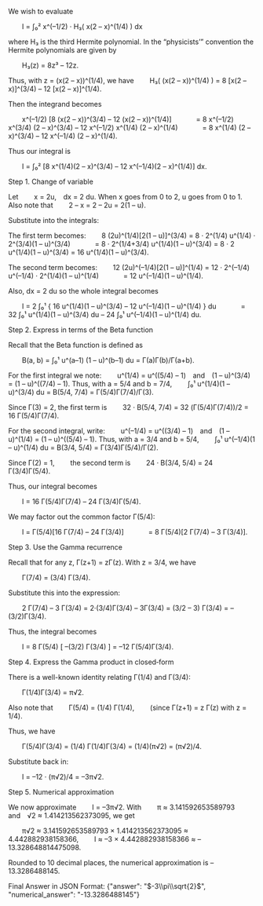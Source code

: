 We wish to evaluate

  I = ∫₀² x^(–1/2) · H₃( x(2 – x)^(1/4) ) dx

where H₃ is the third Hermite polynomial. In the “physicists’” convention the Hermite polynomials are given by

  H₃(z) = 8z³ – 12z.

Thus, with z = (x(2 – x))^(1/4), we have
  H₃( (x(2 – x))^(1/4) ) = 8 [x(2 – x)]^(3/4) – 12 [x(2 – x)]^(1/4).

Then the integrand becomes

  x^(–1/2) [8 (x(2 – x))^(3/4) – 12 (x(2 – x))^(1/4)]
    = 8 x^(–1/2) x^(3/4) (2 – x)^(3/4) – 12 x^(–1/2) x^(1/4) (2 – x)^(1/4)
    = 8 x^(1/4) (2 – x)^(3/4) – 12 x^(–1/4) (2 – x)^(1/4).

Thus our integral is

  I = ∫₀² [8 x^(1/4)(2 – x)^(3/4) – 12 x^(–1/4)(2 – x)^(1/4)] dx.

Step 1. Change of variable

Let
  x = 2u, dx = 2 du.
When x goes from 0 to 2, u goes from 0 to 1. Also note that
  2 – x = 2 – 2u = 2(1 – u).

Substitute into the integrals:

The first term becomes:
  8 (2u)^(1/4)[2(1 – u)]^(3/4) = 8 · 2^(1/4) u^(1/4) · 2^(3/4)(1 – u)^(3/4)
    = 8 · 2^(1/4+3/4) u^(1/4)(1 – u)^(3/4) = 8 · 2 u^(1/4)(1 – u)^(3/4) = 16 u^(1/4)(1 – u)^(3/4).

The second term becomes:
  12 (2u)^(–1/4)[2(1 – u)]^(1/4) = 12 · 2^(–1/4) u^(–1/4) · 2^(1/4)(1 – u)^(1/4)
    = 12 u^(–1/4)(1 – u)^(1/4).

Also, dx = 2 du so the whole integral becomes

  I = 2 ∫₀¹ { 16 u^(1/4)(1 – u)^(3/4) – 12 u^(–1/4)(1 – u)^(1/4) } du
    = 32 ∫₀¹ u^(1/4)(1 – u)^(3/4) du – 24 ∫₀¹ u^(–1/4)(1 – u)^(1/4) du.

Step 2. Express in terms of the Beta function

Recall that the Beta function is defined as

  B(a, b) = ∫₀¹ u^(a–1) (1 – u)^(b–1) du = Γ(a)Γ(b)/Γ(a+b).

For the first integral we note:
  u^(1/4) = u^((5/4) – 1) and (1 – u)^(3/4) = (1 – u)^((7/4) – 1).
Thus, with a = 5/4 and b = 7/4,
  ∫₀¹ u^(1/4)(1 – u)^(3/4) du = B(5/4, 7/4) = Γ(5/4)Γ(7/4)/Γ(3).

Since Γ(3) = 2, the first term is
  32 · B(5/4, 7/4) = 32 (Γ(5/4)Γ(7/4))/2 = 16 Γ(5/4)Γ(7/4).

For the second integral, write:
  u^(–1/4) = u^((3/4) – 1) and (1 – u)^(1/4) = (1 – u)^((5/4) – 1).
Thus, with a = 3/4 and b = 5/4,
  ∫₀¹ u^(–1/4)(1 – u)^(1/4) du = B(3/4, 5/4) = Γ(3/4)Γ(5/4)/Γ(2).

Since Γ(2) = 1,
  the second term is
  24 · B(3/4, 5/4) = 24 Γ(3/4)Γ(5/4).

Thus, our integral becomes

  I = 16 Γ(5/4)Γ(7/4) – 24 Γ(3/4)Γ(5/4).

We may factor out the common factor Γ(5/4):

  I = Γ(5/4)[16 Γ(7/4) – 24 Γ(3/4)]
    = 8 Γ(5/4)[2 Γ(7/4) – 3 Γ(3/4)].

Step 3. Use the Gamma recurrence

Recall that for any z, Γ(z+1) = zΓ(z). With z = 3/4, we have

  Γ(7/4) = (3/4) Γ(3/4).

Substitute this into the expression:

  2 Γ(7/4) – 3 Γ(3/4) = 2·(3/4)Γ(3/4) – 3Γ(3/4) = (3/2 – 3) Γ(3/4) = –(3/2)Γ(3/4).

Thus, the integral becomes

  I = 8 Γ(5/4) [ –(3/2) Γ(3/4) ] = –12 Γ(5/4)Γ(3/4).

Step 4. Express the Gamma product in closed‐form

There is a well-known identity relating Γ(1/4) and Γ(3/4):

  Γ(1/4)Γ(3/4) = π√2.

Also note that
  Γ(5/4) = (1/4) Γ(1/4),   (since Γ(z+1) = z Γ(z) with z = 1/4).

Thus, we have

  Γ(5/4)Γ(3/4) = (1/4) Γ(1/4)Γ(3/4) = (1/4)(π√2) = (π√2)/4.

Substitute back in:

  I = –12 · (π√2)/4 = –3π√2.

Step 5. Numerical approximation

We now approximate
  I = –3π√2.
With
  π ≈ 3.141592653589793 and √2 ≈ 1.414213562373095,
we get

  π√2 ≈ 3.141592653589793 × 1.414213562373095 ≈ 4.442882938158366,
  I ≈ –3 × 4.442882938158366 ≈ –13.328648814475098.

Rounded to 10 decimal places, the numerical approximation is –13.3286488145.

Final Answer in JSON Format:
{"answer": "$-3\\pi\\sqrt{2}$", "numerical_answer": "-13.3286488145"}